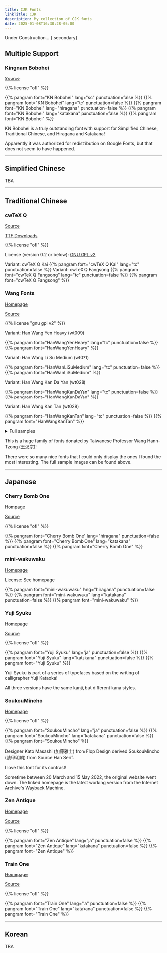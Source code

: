 ```yaml
---
title: CJK Fonts
linkTitle: CJK
description: My collection of CJK fonts
date: 2025-01-08T16:30:28-05:00
---
```


Under Construction...
{.secondary}

<section>

## Multiple Support

### Kingnam Bobohei

[Source](https://github.com/maoken-fonts/KNBobohei)

{{% license "ofl" %}}

{{% pangram font="KN Bobohei" lang="sc" punctuation=false %}}
{{% pangram font="KN Bobohei" lang="tc" punctuation=false %}}
{{% pangram font="KN Bobohei" lang="hiragana" punctuation=false %}}
{{% pangram font="KN Bobohei" lang="katakana" punctuation=false %}}
{{% pangram font="KN Bobohei" %}}

KN Bobohei is a truly outstanding font with support for Simplified Chinese,
Traditional Chinese, and Hiragana and Katakana!

Apparently it was authorized for redistribution on Google Fonts, but that does not
seem to have happened.

</section>
<hr />
<section>

## Simplified Chinese

TBA

</section>
<hr />
<section>

## Traditional Chinese

### cwTeX Q

[Source](https://github.com/l10n-tw/cwtex-q-fonts)

[TTF Downloads](https://github.com/l10n-tw/cwtex-q-fonts-TTFs)

{{% license "ofl" %}}

License (version 0.2 or below): [GNU GPL v2](http://www.gnu.org/licenses/old-licenses/gpl-2.0.html)

<span class="primary">Variant</span>: cwTeX Q Kai
{{% pangram font="cwTeX Q Kai" lang="tc" punctuation=false %}}
<span class="primary">Variant</span>: cwTeX Q Fangsong
{{% pangram font="cwTeX Q Fangsong" lang="tc" punctuation=false %}}
{{% pangram font="cwTeX Q Fangsong" %}}

### Wang Fonts

[Homepage](https://code.google.com/archive/p/wangfonts)

[Source](https://code.google.com/archive/p/wangfonts/source/default/source)

{{% license "gnu gpl v2" %}}

<span class="primary">Variant</span>: Han Wang Yen Heavy (wt009)

{{% pangram font="HanWangYenHeavy" lang="tc" punctuation=false %}}
{{% pangram font="HanWangYenHeavy" %}}

<span class="primary">Variant</span>: Han Wang Li Su Medium (wt021)

{{% pangram font="HanWanLiSuMedium" lang="tc" punctuation=false %}}
{{% pangram font="HanWanLiSuMedium" %}}

<span class="primary">Variant</span>: Han Wang Kan Da Yan (wt028)

{{% pangram font="HanWangKanDaYan" lang="tc" punctuation=false %}}
{{% pangram font="HanWangKanDaYan" %}}

<span class="primary">Variant</span>: Han Wang Kan Tan (wt028)

{{% pangram font="HanWangKanTan" lang="tc" punctuation=false %}}
{{% pangram font="HanWangKanTan" %}}

<details><summary>Full samples</summary>
{{< images.inline >}}
    {{ with .Page.Resources.Get "samples/wt-1.png" }}
        <img src="{{ .RelPermalink }}" alt="Sample 1 of Wang Fonts">
    {{ end }}
    {{ with .Page.Resources.Get "samples/wt-2.webp" }}
        <img src="{{ .RelPermalink }}" alt="Sample 2 of Wang Fonts">
    {{ end }}
{{< /images.inline >}}
</details>

This is a huge family of fonts donated by Taiwanese Professor Wang Hann-Tzong (王汉宗)!

There were so many nice fonts that I could only display the ones I found the most
interesting. The full sample images can be found above.

</section>
<hr />
<section>

## Japanese

### Cherry Bomb One

[Hompage](https://fonts.google.com/specimen/Cherry+Bomb+One)

[Source](https://github.com/satsuyako/CherryBomb)

{{% license "ofl" %}}

{{% pangram font="Cherry Bomb One" lang="hiragana" punctuation=false %}}
{{% pangram font="Cherry Bomb One" lang="katakana" punctuation=false %}}
{{% pangram font="Cherry Bomb One" %}}

### mini-wakuwaku

[Homepage](http://mini-design.jp/font/mini-wakuwaku.html)

License: See homepage

{{% pangram font="mini-wakuwaku" lang="hiragana" punctuation=false %}}
{{% pangram font="mini-wakuwaku" lang="katakana" punctuation=false %}}
{{% pangram font="mini-wakuwaku" %}}

### Yuji Syuku

[Homepage](https://fonts.google.com/specimen/Yuji+Syuku)

[Source](https://github.com/Kinutafontfactory/Yuji)

{{% license "ofl" %}}

{{% pangram font="Yuji Syuku" lang="ja" punctuation=false %}}
{{% pangram font="Yuji Syuku" lang="katakana" punctuation=false %}}
{{% pangram font="Yuji Syuku" %}}

Yuji Syuku is part of a series of typefaces based on the writing of calligrapher
Yuji Kataoka!

All three versions have the same kanji, but different kana styles.

### SoukouMincho

[Homepage](https://web.archive.org/web/20220320201742/https://flopdesign.com/blog/font/5228)

{{% license "ofl" %}}

{{% pangram font="SoukouMincho" lang="ja" punctuation=false %}}
{{% pangram font="SoukouMincho" lang="katakana" punctuation=false %}}
{{% pangram font="SoukouMincho" %}}

Designer Kato Masashi (加藤雅士) from Flop Design derived SoukouMincho (装甲明朝)
from Source Han Serif.

I love this font for its contrast!

Sometime between 20 March and 15 May 2022, the original website went down. The linked
homepage is the latest working version from the Internet Archive's Wayback Machine.

### Zen Antique

[Homepage](https://fonts.google.com/specimen/Zen+Antique)

[Source](https://github.com/googlefonts/zen-antique)

{{% license "ofl" %}}

{{% pangram font="Zen Antique" lang="ja" punctuation=false %}}
{{% pangram font="Zen Antique" lang="katakana" punctuation=false %}}
{{% pangram font="Zen Antique" %}}

### Train One

[Homepage](https://fonts.google.com/specimen/Train+One)

[Source](https://github.com/fontworks-fonts/Train)

{{% license "ofl" %}}

{{% pangram font="Train One" lang="ja" punctuation=false %}}
{{% pangram font="Train One" lang="katakana" punctuation=false %}}
{{% pangram font="Train One" %}}

</section>
<hr />
<section>

## Korean

TBA

</section>
